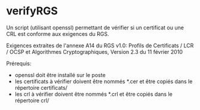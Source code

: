 verifyRGS
==============
Un script (utilisant openssl) permettant de vérifier si un certificat ou une CRL est conforme aux exigences du RGS.

Exigences extraites de l'annexe A14 du RGS v1.0: Profils de Certificats / LCR / OCSP et Algorithmes Cryptographiques, Version 2.3 du 11 février 2010

Prérequis: 
- openssl doit être installé sur le poste
- les certificats à vérifier doivent être nommés *.cer et être copiés dans le répertoire certificats/
- les crl à vérifier doivent être nommés *.crl et être copiés dans le répertoire crl/
